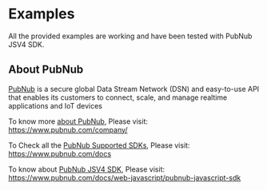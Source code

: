 # Examples 
All the provided examples are working and have been tested with PubNub JSV4 SDK.

About PubNub
------------

[PubNub](https://www.pubnub.com/) is a secure global Data Stream Network (DSN) and easy-to-use API that enables its customers to connect, scale, and manage realtime applications and IoT devices

To know more [about PubNub](https://www.pubnub.com/company/), Please visit: https://www.pubnub.com/company/

To Check all the [PubNub Supported SDKs](https://www.pubnub.com/docs), Please visit: https://www.pubnub.com/docs

To know about [PubNub JSV4 SDK](https://www.pubnub.com/docs/web-javascript/pubnub-javascript-sdk), Please visit: https://www.pubnub.com/docs/web-javascript/pubnub-javascript-sdk
